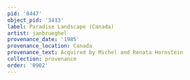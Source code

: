 ```yaml
---
pid: '8447'
object_pid: '3413'
label: Paradise Landscape (Canada)
artist: janbrueghel
provenance_date: '1985'
provenance_location: Canada
provenance_text: Acquired by Michel and Renata Hornstein
collection: provenance
order: '0902'
---
```

